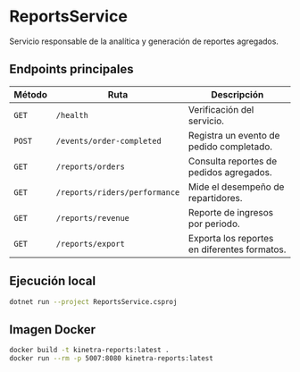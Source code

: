 # ReportsService

Servicio responsable de la analítica y generación de reportes agregados.

## Endpoints principales

| Método | Ruta | Descripción |
| --- | --- | --- |
| `GET` | `/health` | Verificación del servicio. |
| `POST` | `/events/order-completed` | Registra un evento de pedido completado. |
| `GET` | `/reports/orders` | Consulta reportes de pedidos agregados. |
| `GET` | `/reports/riders/performance` | Mide el desempeño de repartidores. |
| `GET` | `/reports/revenue` | Reporte de ingresos por periodo. |
| `GET` | `/reports/export` | Exporta los reportes en diferentes formatos. |

## Ejecución local

```bash
dotnet run --project ReportsService.csproj
```

## Imagen Docker

```bash
docker build -t kinetra-reports:latest .
docker run --rm -p 5007:8080 kinetra-reports:latest
```
